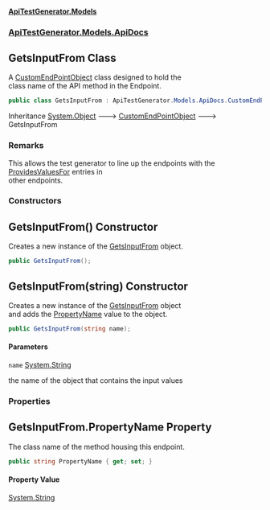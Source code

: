 #### [ApiTestGenerator.Models](ApiTestGenerator.Models.md 'ApiTestGenerator.Models')
### [ApiTestGenerator.Models.ApiDocs](ApiTestGenerator.Models.md#ApiTestGenerator.Models.ApiDocs 'ApiTestGenerator.Models.ApiDocs')

## GetsInputFrom Class

A [CustomEndPointObject](CustomEndPointObject.md 'ApiTestGenerator.Models.ApiDocs.CustomEndPointObject') class designed to hold the  
class name of the API method in the Endpoint.

```csharp
public class GetsInputFrom : ApiTestGenerator.Models.ApiDocs.CustomEndPointObject
```

Inheritance [System.Object](https://docs.microsoft.com/en-us/dotnet/api/System.Object 'System.Object') &#129106; [CustomEndPointObject](CustomEndPointObject.md 'ApiTestGenerator.Models.ApiDocs.CustomEndPointObject') &#129106; GetsInputFrom

### Remarks
This allows the test generator to line up the endpoints with the   
[ProvidesValuesFor](ProvidesValuesFor.md 'ApiTestGenerator.Models.ApiDocs.ProvidesValuesFor') entries in  
other endpoints.
### Constructors

<a name='ApiTestGenerator.Models.ApiDocs.GetsInputFrom.GetsInputFrom()'></a>

## GetsInputFrom() Constructor

Creates a new instance of the [GetsInputFrom](GetsInputFrom.md 'ApiTestGenerator.Models.ApiDocs.GetsInputFrom') object.

```csharp
public GetsInputFrom();
```

<a name='ApiTestGenerator.Models.ApiDocs.GetsInputFrom.GetsInputFrom(string)'></a>

## GetsInputFrom(string) Constructor

Creates a new instance of the [GetsInputFrom](GetsInputFrom.md 'ApiTestGenerator.Models.ApiDocs.GetsInputFrom') object  
and adds the [PropertyName](GetsInputFrom.md#ApiTestGenerator.Models.ApiDocs.GetsInputFrom.PropertyName 'ApiTestGenerator.Models.ApiDocs.GetsInputFrom.PropertyName') value to the object.

```csharp
public GetsInputFrom(string name);
```
#### Parameters

<a name='ApiTestGenerator.Models.ApiDocs.GetsInputFrom.GetsInputFrom(string).name'></a>

`name` [System.String](https://docs.microsoft.com/en-us/dotnet/api/System.String 'System.String')

the name of the object that contains the input values
### Properties

<a name='ApiTestGenerator.Models.ApiDocs.GetsInputFrom.PropertyName'></a>

## GetsInputFrom.PropertyName Property

The class name of the method housing this endpoint.

```csharp
public string PropertyName { get; set; }
```

#### Property Value
[System.String](https://docs.microsoft.com/en-us/dotnet/api/System.String 'System.String')